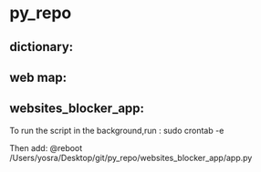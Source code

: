 # py_repo

dictionary:
----------

web map:
--------

websites_blocker_app:
---------------------
To run the script in the background,run :
  sudo crontab -e

Then add:
  @reboot /Users/yosra/Desktop/git/py_repo/websites_blocker_app/app.py
  
